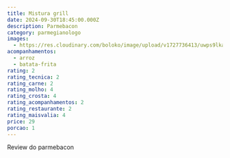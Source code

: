 ```yaml
---
title: Mistura grill
date: 2024-09-30T18:45:00.000Z
description: Parmebacon
category: parmegianologo
images:
  - https://res.cloudinary.com/boloko/image/upload/v1727736413/uwps9lkakslidsj5otqo.jpg
acompanhamentos:
  - arroz
  - batata-frita
rating: 2
rating_tecnica: 2
rating_carne: 2
rating_molho: 4
rating_crosta: 4
rating_acompanhamentos: 2
rating_restaurante: 2
rating_maisvalia: 4
price: 29
porcao: 1
---
```

Review do parmebacon
